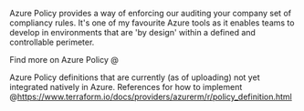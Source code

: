 Azure Policy provides a way of enforcing our auditing your company set of compliancy rules. It's one of my favourite Azure tools as it enables teams to develop in environments that are 'by design' within a defined and controllable perimeter.

Find more on Azure Policy @ 

Azure Policy definitions that are currently (as of uploading) not yet integrated natively in Azure. 
References for how to implement @https://www.terraform.io/docs/providers/azurerm/r/policy_definition.html
